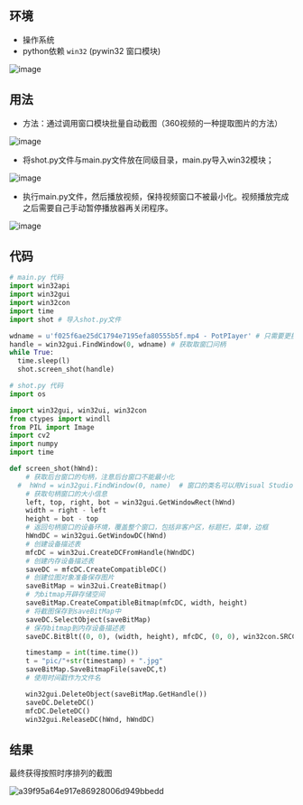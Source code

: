 ## 环境
- 操作系统
- python依赖 `win32` (pywin32 窗口模块)

![image](https://github.com/user-attachments/assets/8b8d9b37-8a9c-4fe4-b2e7-9ab7e7eadde9)

## 用法
- 方法：通过调用窗口模块批量自动截图（360视频的一种提取图片的方法）

![image](https://github.com/user-attachments/assets/afc9dd21-5540-4fc5-8913-59a7087cb709)

- 将shot.py文件与main.py文件放在同级目录，main.py导入win32模块；

![image](https://github.com/user-attachments/assets/fb6047b4-0474-4717-969f-82b28a861339)

- 执行main.py文件，然后播放视频，保持视频窗口不被最小化。视频播放完成之后需要自己手动暂停播放器再关闭程序。

![image](https://github.com/user-attachments/assets/7b35b90f-51a5-4735-ad05-58df24e0d967)


## 代码
```python
# main.py 代码
import win32api
import win32gui
import win32con
import time
import shot # 导入shot.py文件

wdname = u'f025f6ae25dC1794e7195efa80555b5f.mp4 - PotPIayer' # 只需要更换视频文件名即可
handle = win32gui.FindWindow(0, wdname) # 获取取窗囗问柄
while True:
  time.sleep(l)
  shot.screen_shot(handle)
```

```python
# shot.py 代码
import os

import win32gui, win32ui, win32con
from ctypes import windll
from PIL import Image
import cv2
import numpy
import time

def screen_shot(hWnd):
    # 获取后台窗口的句柄，注意后台窗口不能最小化
  #  hWnd = win32gui.FindWindow(0, name)  # 窗口的类名可以用Visual Studio的SPY++工具获取
    # 获取句柄窗口的大小信息
    left, top, right, bot = win32gui.GetWindowRect(hWnd)
    width = right - left
    height = bot - top
    # 返回句柄窗口的设备环境，覆盖整个窗口，包括非客户区，标题栏，菜单，边框
    hWndDC = win32gui.GetWindowDC(hWnd)
    # 创建设备描述表
    mfcDC = win32ui.CreateDCFromHandle(hWndDC)
    # 创建内存设备描述表
    saveDC = mfcDC.CreateCompatibleDC()
    # 创建位图对象准备保存图片
    saveBitMap = win32ui.CreateBitmap()
    # 为bitmap开辟存储空间
    saveBitMap.CreateCompatibleBitmap(mfcDC, width, height)
    # 将截图保存到saveBitMap中
    saveDC.SelectObject(saveBitMap)
    # 保存bitmap到内存设备描述表
    saveDC.BitBlt((0, 0), (width, height), mfcDC, (0, 0), win32con.SRCCOPY)

    timestamp = int(time.time())
    t = "pic/"+str(timestamp) + ".jpg"
    saveBitMap.SaveBitmapFile(saveDC,t)
    # 使用时间戳作为文件名

    win32gui.DeleteObject(saveBitMap.GetHandle())
    saveDC.DeleteDC()
    mfcDC.DeleteDC()
    win32gui.ReleaseDC(hWnd, hWndDC)
```

## 结果
最终获得按照时序排列的截图

![a39f95a64e917e86928006d949bbedd](https://github.com/user-attachments/assets/7bdb8420-e7d5-4215-ac66-919ccf6b52cc)
